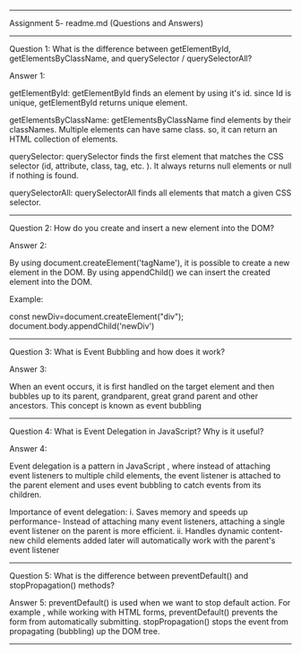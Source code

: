 ______________________________________________________________________________________________
Assignment 5- readme.md (Questions and Answers)
______________________________________________________________________________________________
Question 1: What is the difference between getElementById, getElementsByClassName, and querySelector / querySelectorAll?

Answer 1: 

getElementById: getElementById finds an element by using it's id. since Id is unique, getElementById returns unique element.  

getElementsByClassName: getElementsByClassName find elements by their classNames.
Multiple elements can have same class. so, it can return an HTML collection of elements. 

querySelector: querySelector finds the first element that matches the CSS selector (id, attribute, class, tag, etc. ). It always returns null elements or null if  nothing is found.

querySelectorAll: querySelectorAll finds all elements that match a given CSS selector. 
________________________________________________________________________________________________
Question 2: How do you create and insert a new element into the DOM?

Answer 2:

By using document.createElement('tagName'), it is possible to create a new element in the DOM.
By using appendChild() we can insert the created element into the DOM. 

Example: 

const newDiv=document.createElement("div");
document.body.appendChild('newDiv')
________________________________________________________________________________________________
Question 3: What is Event Bubbling and how does it work?

Answer 3: 

When an event occurs, it is first handled on the target element and then bubbles up to its parent, grandparent, great grand parent and other ancestors. This concept is known as event bubbling
_________________________________________________________________________________________________
Question 4: What is Event Delegation in JavaScript? Why is it useful?

Answer 4: 

Event delegation is a pattern in JavaScript , where instead of attaching event listeners to multiple child elements, the event listener is attached to the parent element and uses event bubbling to catch events from its children.

Importance of event delegation:
i. Saves memory and speeds up performance- Instead of attaching many event listeners, attaching a single event listener on the parent is more efficient. 
ii. Handles dynamic content- new child elements added later will automatically work with the parent's event listener
__________________________________________________________________________________________________
Question 5: What is the difference between preventDefault() and stopPropagation() methods?

Answer 5: 
preventDefault() is used when we want to stop default action. For example , while working with HTML forms, preventDefault() prevents the form from automatically submitting.
stopPropagation() stops the event from propagating (bubbling) up the DOM tree. 

___________________________________________________________________________________________________